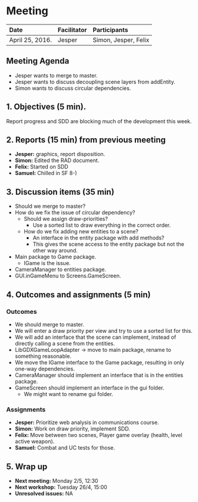 # Meeting
| Date | Facilitator | Participants |
|:---|:---|:---|
| April 25, 2016. | Jesper | Simon, Jesper, Felix |

## Meeting Agenda
* Jesper wants to merge to master.
* Jesper wants to discuss decoupling scene layers from addEntity.
* Simon wants to discuss circular dependencies.

## 1. Objectives (5 min).
Report progress and SDD are blocking much of the development this week.

## 2. Reports (15 min) from previous meeting
* **Jesper:** graphics, report disposition.
* **Simon:** Edited the RAD document.
* **Felix:** Started on SDD
* **Samuel:** Chilled in SF  8-) 

## 3. Discussion items (35 min)
* Should we merge to master?
* How do we fix the issue of circular dependency?
  * Should we assign draw-priorities?
    * Use a sorted list to draw everything in the correct order.
  * How do we fix adding new entities to a scene?
    * An interface in the entity package with add methods?
    * This gives the scene access to the entity package but not the other way around.
* Main package to Game package.
  * IGame is the issue.
* CameraManager to entities package.
* GUI.inGameMenu to Screens.GameScreen.


## 4. Outcomes and assignments (5 min)
### Outcomes
* We should merge to master.
* We will enter a draw priority per view and try to use a sorted list for this.
* We will add an interface that the scene can implement, instead of directly calling a scene from the entities.
* LibGDXGameLoopAdapter → move to main package, rename to something reasonable.
* We move the IGame interface to the Game package, resulting in only one-way dependencies.
* CameraManager should implement an interface that is in the entities package.
* GameScreen should implement an interface in the gui folder.
  * We might want to rename gui folder.

### Assignments
* **Jesper:** Prioritize web analysis in communications course.
* **Simon:** Work on draw priority, implement SDD.
* **Felix:** Move between two scenes, Player game overlay (health, level active weapon).
* **Samuel:** Combat and UC tests for those.

## 5. Wrap up
* **Next meeting:** Monday 2/5, 12:30
* **Next workshop:** Tuesday 26/4, 15:00
* **Unresolved issues:** NA
